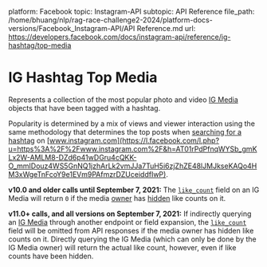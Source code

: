 platform: Facebook
topic: Instagram-API
subtopic: API Reference
file_path: /home/bhuang/nlp/rag-race-challenge2-2024/platform-docs-versions/Facebook_Instagram-API/API Reference.md
url: https://developers.facebook.com/docs/instagram-api/reference/ig-hashtag/top-media

# IG Hashtag Top Media

Represents a collection of the most popular photo and video [IG Media](https://developers.facebook.com/docs/instagram-api/reference/ig-media) objects that have been tagged with a hashtag.

Popularity is determined by a mix of views and viewer interaction using the same methodology that determines the top posts when [searching for a hashtag](https://l.facebook.com/l.php?u=https%3A%2F%2Fwww.instagram.com%2Fexplore%2Ftags%2Fhalloween%2F&h=AT2-4wVLUXgSyQPuQkKt5oMAQky1NvIhe0pJTzFNP0WRaiipX_obOG_LvaRnG5xcm2A9p735KTip9dQF7b_VaF9j-66fQXT7pspOBW-qr0wuMSK-tyRsAX6UjSQzyybPSKLdJ5QxOGKdvyqn) on [www.instagram.com](https://l.facebook.com/l.php?u=https%3A%2F%2Fwww.instagram.com%2F&h=AT01rPdPfnqWYSb_gmKLx2W-AMLM8-DZd6p41wDGru4cQKK-O_mmIDouz4WS5GnNQ1jzhArLk2vmJJa7TuH5i6zjZhZE48lJMJkseKAQo4HM3xWgeTnFcoY9e1EVm9PAfmzrDZUceiddfIwP).

**v10.0 and older calls until September 7, 2021:** The [`like_count`](https://developers.facebook.com/docs/instagram-api/reference/ig-media#fields) field on an IG Media will return `0` if the media [owner](https://developers.facebook.com/docs/instagram-api/overview#authorization) has [hidden](https://www.facebook.com/help/instagram/113355287252104) like counts on it.

**v11.0+ calls, and all versions on September 7, 2021:** If indirectly querying an [IG Media](https://developers.facebook.com/docs/instagram-api/reference/ig-media) through another endpoint or field expansion, the [`like_count`](https://developers.facebook.com/docs/instagram-api/reference/ig-media#fields) field will be omitted from API responses if the media owner has hidden like counts on it. Directly querying the IG Media (which can only be done by the IG Media owner) will return the actual like count, however, even if like counts have been hidden.